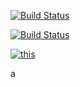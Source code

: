 [![Build Status](https://travis-ci.org/OAI/OpenAPI-Specification.svg?branch=master)](https://travis-ci.org/OAI/OpenAPI-Specification)

[![Build Status](https://ec2-35-154-89-170.ap-south-1.compute.amazonaws.com/job/a/9/badge/icon?.svg)](https://ec2-35-154-89-170.ap-south-1.compute.amazonaws.com/job/a/9/)

[![this](https://gist.githubusercontent.com/anant-sogani/b891b9bba91a34b6c27d2fb33b70d743/raw/22522053a13b642b13041b29e8ad93e6a244ab0b/booboo)](www.google.com)


a
